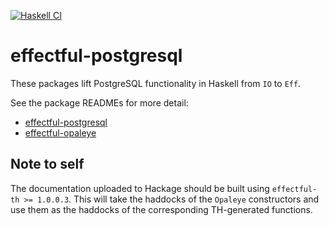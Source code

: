 [![Haskell CI](https://github.com/fpringle/effectful-postgresql/actions/workflows/haskell.yml/badge.svg)](https://github.com/fpringle/effectful-postgresql/actions/workflows/haskell.yml)

# effectful-postgresql

These packages lift PostgreSQL functionality in Haskell from `IO` to `Eff`.

See the package READMEs for more detail:

- [effectful-postgresql](./effectful-postgresql#readme)
- [effectful-opaleye](./effectful-opaleye#readme)

## Note to self

The documentation uploaded to Hackage should be built using `effectful-th >= 1.0.0.3`. This will take the haddocks of the `Opaleye` constructors and use them as the haddocks of the corresponding TH-generated functions.
